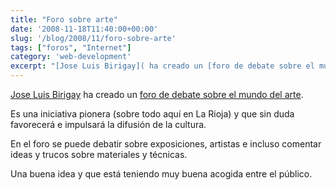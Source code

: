 ```yaml
---
title: "Foro sobre arte"
date: '2008-11-18T11:40:00+00:00'
slug: '/blog/2008/11/foro-sobre-arte'
tags: ["foros", "Internet"]
category: 'web-development'
excerpt: "[Jose Luis Birigay]( ha creado un [foro de debate sobre el mundo del arte]( una iniciativa pionera (sobre todo aquí en La Rioja) y que sin d..."
---
```

[Jose Luis Birigay](http://www.birigay.es/) ha creado un [foro de debate sobre el mundo del arte](http://foro.birigay.es/index.php).

Es una iniciativa pionera (sobre todo aquí en La Rioja) y que sin duda favorecerá e impulsará la difusión de la cultura.

En el foro se puede debatir sobre exposiciones, artistas e incluso comentar ideas y trucos sobre materiales y técnicas.

Una buena idea y que está teniendo muy buena acogida entre el público.

